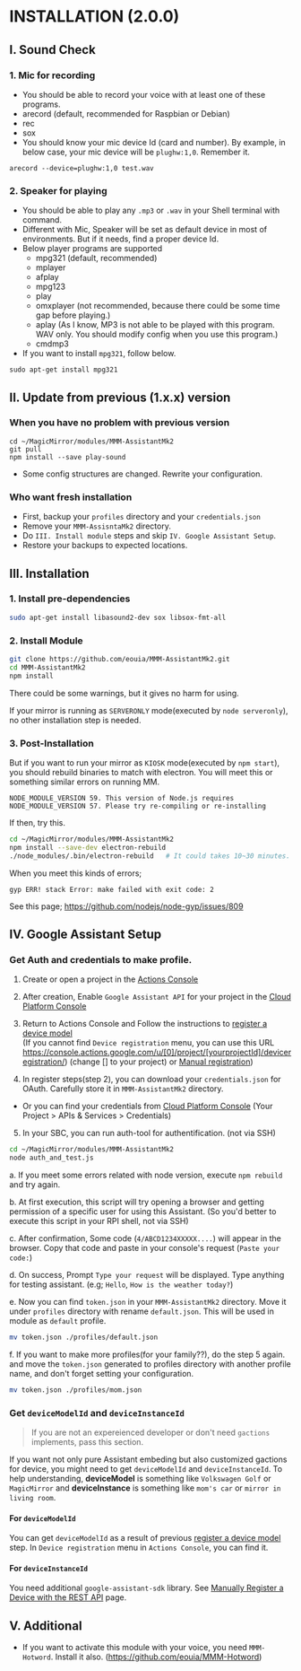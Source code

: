 # INSTALLATION (2.0.0)

## I. Sound Check
### 1. Mic for recording
  - You should be able to record your voice with at least one of these programs.
   - arecord (default, recommended for Raspbian or Debian)
   - rec
   - sox
  - You should know your mic device Id (card and number). By example, in below case, your mic device will be `plughw:1,0`. Remember it.
```
arecord --device=plughw:1,0 test.wav
```

### 2. Speaker for playing
  - You should be able to play any `.mp3` or `.wav` in your Shell terminal with command.
  - Different with Mic, Speaker will be set as default device in most of environments. But if it needs, find a proper device Id.
  - Below player programs are supported
    - mpg321 (default, recommended)
    - mplayer
    - afplay
    - mpg123
    - play
    - omxplayer (not recommended, because there could be some time gap before playing.)
    - aplay (As I know, MP3 is not able to be played with this program. WAV only. You should modify config when you use this program.)
    - cmdmp3
  - If you want to install `mpg321`, follow below.
```
sudo apt-get install mpg321
```

## II. Update from previous (1.x.x) version
### When you have no problem with previous version
```
cd ~/MagicMirror/modules/MMM-AssistantMk2
git pull
npm install --save play-sound
```
- Some config structures are changed. Rewrite your configuration.

### Who want fresh installation
- First, backup your `profiles` directory and your `credentials.json`
- Remove your `MMM-AssisntaMk2` directory.
- Do `III. Install module` steps and skip `IV. Google Assistant Setup`.
- Restore your backups to expected locations.

## III. Installation
### 1. Install pre-dependencies
```sh
sudo apt-get install libasound2-dev sox libsox-fmt-all
```

### 2. Install Module
```sh
git clone https://github.com/eouia/MMM-AssistantMk2.git
cd MMM-AssistantMk2
npm install
```
There could be some warnings, but it gives no harm for using.

If your mirror is running as `SERVERONLY` mode(executed by `node serveronly`), no other installation step is needed.


### 3. Post-Installation
But if you want to run your mirror as `KIOSK` mode(executed by `npm start`), you should rebuild binaries to match with electron. You will meet this or something similar errors on running MM.

```
NODE_MODULE_VERSION 59. This version of Node.js requires
NODE_MODULE_VERSION 57. Please try re-compiling or re-installing
```

If then, try this.
```sh
cd ~/MagicMirror/modules/MMM-AssistantMk2
npm install --save-dev electron-rebuild
./node_modules/.bin/electron-rebuild   # It could takes 10~30 minutes.
```

When you meet this kinds of errors;
```
gyp ERR! stack Error: make failed with exit code: 2
```
See this page;
https://github.com/nodejs/node-gyp/issues/809


## IV. Google Assistant Setup
### Get Auth and credentials to make profile.
1. Create or open a project in the [Actions Console](https://console.actions.google.com/)
2. After creation, Enable `Google Assistant API` for your project in the [Cloud Platform Console](https://console.cloud.google.com/)
3. Return to Actions Console and Follow the instructions to [register a device model](https://developers.google.com/assistant/sdk/guides/service/python/embed/register-device)<br>
(If you cannot find `Device registration` menu, you can use this URL https://console.actions.google.com/u/[0]/project/[yourprojectId]/deviceregistration/) (change [] to your project) or [Manual registration](https://developers.google.com/assistant/sdk/reference/device-registration/register-device-manual))

4. In register steps(step 2), you can download your `credentials.json` for OAuth. Carefully store it in `MMM-AssistantMk2` directory.
 - Or you can find your credentials from [Cloud Platform Console](https://console.cloud.google.com/) (Your Project > APIs & Services > Credentials)
5. In your SBC, you can run auth-tool for authentification. (not via SSH)
```sh
cd ~/MagicMirror/modules/MMM-AssistantMk2
node auth_and_test.js
```
   a. If you meet some errors related with node version, execute `npm rebuild` and try again.

   b. At first execution, this script will try opening a browser and getting permission of a specific user for using this Assistant. (So you'd better to execute this script in your RPI shell, not via SSH)

   c. After confirmation, Some code (`4/ABCD1234XXXXX....`) will appear in the browser. Copy that code and paste in your console's request (`Paste your code:`)

   d. On success, Prompt `Type your request` will be displayed. Type anything for testing assistant. (e.g; `Hello`, `How is the weather today?`)

   e. Now you can find `token.json` in your `MMM-AssistantMk2` directory. Move it under `profiles` directory with rename `default.json`. This will be used in module as `default` profile.

 ```sh
 mv token.json ./profiles/default.json
 ```
  f. If you want to make more profiles(for your family??), do the step 5 again. and move the `token.json` generated to profiles directory with another profile name, and don't forget setting your configuration.
```sh
mv token.json ./profiles/mom.json
```

### Get `deviceModelId` and `deviceInstanceId`
> If you are not an expereienced developer or don't need `gactions` implements, pass this section.

If you want not only pure Assistant embeding but also customized gactions for device, you might need to get `deviceModelId` and `deviceInstanceId`. To help understanding, **deviceModel** is something like `Volkswagen Golf` or `MagicMirror` and **deviceInstance** is something like `mom's car` or `mirror in living room`.

#### For `deviceModelId`
You can get `deviceModelId` as a result of previous [register a device model](https://developers.google.com/assistant/sdk/guides/service/python/embed/register-device) step. In `Device registration` menu in `Actions Console`, you can find it.

#### For `deviceInstanceId`
You need additional `google-assistant-sdk` library. See [
Manually Register a Device with the REST API](https://developers.google.com/assistant/sdk/reference/device-registration/register-device-manual#get-access-token) page.

## V. Additional
- If you want to activate this module with your voice, you need `MMM-Hotword`. Install it also. (https://github.com/eouia/MMM-Hotword)
